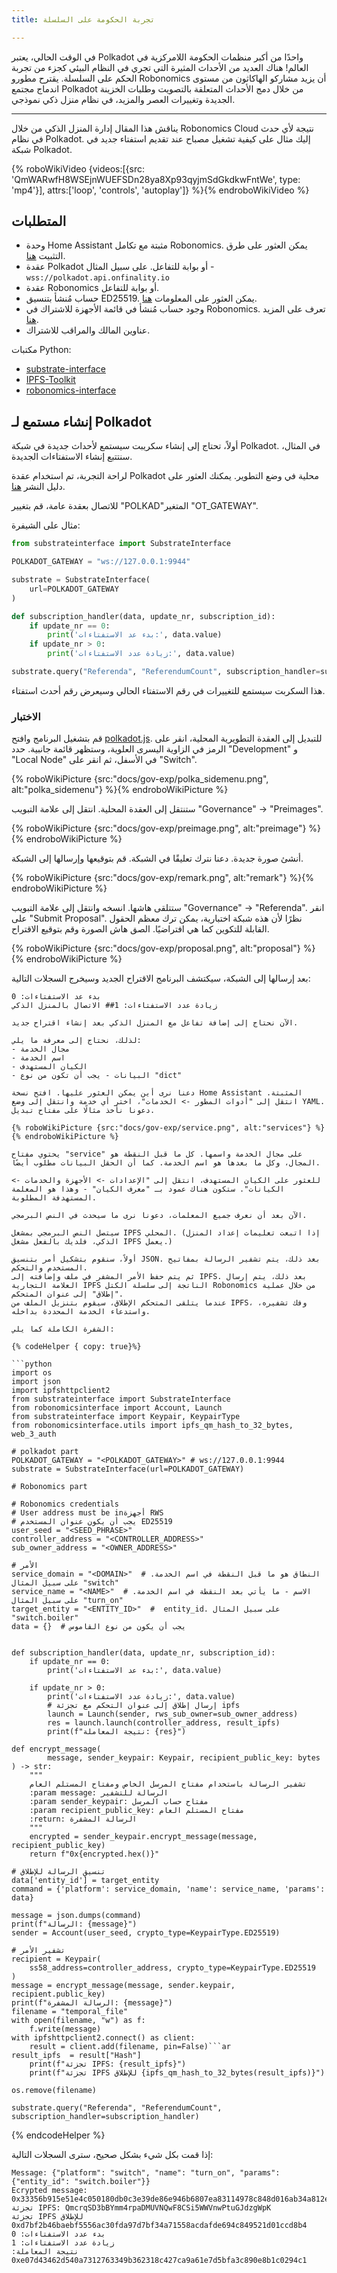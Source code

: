 ```yaml
---
title: تجربة الحكومة على السلسلة

---
```


في الوقت الحالي، يعتبر Polkadot واحدًا من أكبر منظمات الحكومة اللامركزية في العالم! هناك العديد من الأحداث المثيرة التي تجري في النظام البيئي كجزء من تجربة الحكم على السلسلة. يقترح مطورو Robonomics أن يزيد مشاركو الهاكاثون من مستوى اندماج مجتمع Polkadot من خلال دمج الأحداث المتعلقة بالتصويت وطلبات الخزينة الجديدة وتغييرات العصر والمزيد، في نظام منزل ذكي نموذجي.


---

يناقش هذا المقال إدارة المنزل الذكي من خلال Robonomics Cloud نتيجة لأي حدث في نظام Polkadot. إليك مثال على كيفية تشغيل مصباح عند تقديم استفتاء جديد في شبكة Polkadot.

{% roboWikiVideo {videos:[{src: 'QmWARwfH8WSEjnWUEFSDn28ya8Xp93qyjmSdGkdkwFntWe', type: 'mp4'}], attrs:['loop', 'controls', 'autoplay']} %}{% endroboWikiVideo %}

## المتطلبات

 - وحدة Home Assistant مثبتة مع تكامل Robonomics. يمكن العثور على طرق التثبيت [هنا](/docs/install-smart-home).
 - عقدة Polkadot أو بوابة للتفاعل. على سبيل المثال - `wss://polkadot.api.onfinality.io`
 - عقدة Robonomics أو بوابة للتفاعل.
 - حساب مُنشأ بتنسيق ED25519. يمكن العثور على المعلومات [هنا](/docs/sub-activate).
 - وجود حساب مُنشأ في قائمة الأجهزة للاشتراك في Robonomics. تعرف على المزيد [هنا](/docs/add-user).
 - عناوين المالك والمراقب للاشتراك.

مكتبات Python:
- [substrate-interface](https://pypi.org/project/substrate-interface/)
- [IPFS-Toolkit](https://pypi.org/project/IPFS-Toolkit/)
- [robonomics-interface](https://pypi.org/project/robonomics-interface/)

## إنشاء مستمع لـ Polkadot

أولاً، تحتاج إلى إنشاء سكريبت سيستمع لأحداث جديدة في شبكة Polkadot. في المثال، سنتتبع إنشاء الاستفتاءات الجديدة.

لراحة التجربة، تم استخدام عقدة Polkadot محلية في وضع التطوير. يمكنك العثور على دليل النشر [هنا](https://github.com/paritytech/polkadot-sdk/tree/master/polkadot#hacking-on-polkadot).

للاتصال بعقدة عامة، قم بتغيير "POLKAD"المتغير "OT_GATEWAY".

مثال على الشيفرة:

```python
from substrateinterface import SubstrateInterface

POLKADOT_GATEWAY = "ws://127.0.0.1:9944"

substrate = SubstrateInterface(
    url=POLKADOT_GATEWAY
)

def subscription_handler(data, update_nr, subscription_id):
    if update_nr == 0:
        print('بدء عد الاستفتاءات:', data.value)
    if update_nr > 0:
        print('زيادة عدد الاستفتاءات:', data.value)

substrate.query("Referenda", "ReferendumCount", subscription_handler=subscription_handler)
```

هذا السكربت سيستمع للتغييرات في رقم الاستفتاء الحالي وسيعرض رقم أحدث استفتاء.

### الاختبار

قم بتشغيل البرنامج وافتح [polkadot.js](https://polkadot.js.org/apps/#/explorer).
للتبديل إلى العقدة التطويرية المحلية، انقر على الرمز في الزاوية اليسرى العلوية، وستظهر قائمة جانبية. حدد "Development" و "Local Node" في الأسفل، ثم انقر على "Switch".

{% roboWikiPicture {src:"docs/gov-exp/polka_sidemenu.png", alt:"polka_sidemenu"} %}{% endroboWikiPicture %}

ستنتقل إلى العقدة المحلية. انتقل إلى علامة التبويب "Governance" -> "Preimages".

{% roboWikiPicture {src:"docs/gov-exp/preimage.png", alt:"preimage"} %}{% endroboWikiPicture %}

أنشئ صورة جديدة. دعنا نترك تعليقًا في الشبكة. قم بتوقيعها وإرسالها إلى الشبكة.

{% roboWikiPicture {src:"docs/gov-exp/remark.png", alt:"remark"} %}{% endroboWikiPicture %}

ستتلقى هاشها. انسخه وانتقل إلى علامة التبويب "Governance" -> "Referenda". انقر على "Submit Proposal". نظرًا لأن هذه شبكة اختبارية، يمكن ترك معظم الحقول القابلة للتكوين كما هي افتراضيًا. الصق هاش الصورة وقم بتوقيع الاقتراح.

{% roboWikiPicture {src:"docs/gov-exp/proposal.png", alt:"proposal"} %}{% endroboWikiPicture %}

بعد إرسالها إلى الشبكة، سيكتشف البرنامج الاقتراح الجديد وسيخرج السجلات التالية:

```
بدء عد الاستفتاءات: 0
زيادة عدد الاستفتاءات: 1## الاتصال بالمنزل الذكي

الآن نحتاج إلى إضافة تفاعل مع المنزل الذكي بعد إنشاء اقتراح جديد.

لذلك، نحتاج إلى معرفة ما يلي:
- مجال الخدمة
- اسم الخدمة
- الكيان المستهدف
- البيانات - يجب أن تكون من نوع "dict"

دعنا نرى أين يمكن العثور عليها. افتح نسخة Home Assistant المثبتة. انتقل إلى "أدوات المطور -> الخدمات"، اختر أي خدمة وانتقل إلى وضع YAML. دعونا نأخذ مثالًا على مفتاح تبديل.

{% roboWikiPicture {src:"docs/gov-exp/service.png", alt:"services"} %}{% endroboWikiPicture %}

يحتوي مفتاح "service" على مجال الخدمة واسمها. كل ما قبل النقطة هو المجال، وكل ما بعدها هو اسم الخدمة. كما أن الحقل البيانات مطلوب أيضًا.

للعثور على الكيان المستهدف، انتقل إلى "الإعدادات -> الأجهزة والخدمات -> الكيانات". ستكون هناك عمود بـ "معرف الكيان" - وهذا هو المعلمة المستهدفة المطلوبة.

الآن بعد أن نعرف جميع المعلمات، دعونا نرى ما سيحدث في النص البرمجي.

سيتصل النص البرمجي بمشغل IPFS المحلي. (إذا اتبعت تعليمات إعداد المنزل الذكي، فلديك بالفعل مشغل IPFS يعمل.)

أولاً، سنقوم بتشكيل أمر بتنسيق JSON. بعد ذلك، يتم تشفير الرسالة بمفاتيح المستخدم والتحكم.
ثم يتم حفظ الأمر المشفر في ملف وإضافته إلى IPFS. بعد ذلك، يتم إرسال العلامة التجارية IPFS الناتجة إلى سلسلة الكتل Robonomics من خلال عملية "إطلاق" إلى عنوان المتحكم.
عندما يتلقى المتحكم الإطلاق، سيقوم بتنزيل الملف من IPFS، وفك تشفيره، واستدعاء الخدمة المحددة بداخله.

الشفرة الكاملة كما يلي:

{% codeHelper { copy: true}%}

```python
import os
import json
import ipfshttpclient2
from substrateinterface import SubstrateInterface
from robonomicsinterface import Account, Launch
from substrateinterface import Keypair, KeypairType
from robonomicsinterface.utils import ipfs_qm_hash_to_32_bytes, web_3_auth

# polkadot part
POLKADOT_GATEWAY = "<POLKADOT_GATEWAY>" # ws://127.0.0.1:9944
substrate = SubstrateInterface(url=POLKADOT_GATEWAY)

# Robonomics part

# Robonomics credentials
# User address must be inأجهزة RWS
# يجب أن يكون عنوان المستخدم ED25519
user_seed = "<SEED_PHRASE>"
controller_address = "<CONTROLLER_ADDRESS>"
sub_owner_address = "<OWNER_ADDRESS>"

# الأمر
service_domain = "<DOMAIN>"  # النطاق هو ما قبل النقطة في اسم الخدمة. على سبيل المثال "switch"
service_name = "<NAME>"  # الاسم - ما يأتي بعد النقطة في اسم الخدمة. على سبيل المثال "turn_on"
target_entity = "<ENTITY_ID>"  #  entity_id. على سبيل المثال "switch.boiler"
data = {}  # يجب أن يكون من نوع القاموس


def subscription_handler(data, update_nr, subscription_id):
    if update_nr == 0:
        print('بدء عد الاستفتاءات:', data.value)

    if update_nr > 0:
        print('زيادة عدد الاستفتاءات:', data.value)
        # إرسال إطلاق إلى عنوان التحكم مع تجزئة ipfs
        launch = Launch(sender, rws_sub_owner=sub_owner_address)
        res = launch.launch(controller_address, result_ipfs)
        print(f"نتيجة المعاملة: {res}")

def encrypt_message(
        message, sender_keypair: Keypair, recipient_public_key: bytes
) -> str:
    """
    تشفير الرسالة باستخدام مفتاح المرسل الخاص ومفتاح المستلم العام
    :param message: الرسالة للتشفير
    :param sender_keypair: مفتاح حساب المرسل
    :param recipient_public_key: مفتاح المستلم العام
    :return: الرسالة المشفرة
    """
    encrypted = sender_keypair.encrypt_message(message, recipient_public_key)
    return f"0x{encrypted.hex()}"

# تنسيق الرسالة للإطلاق
data['entity_id'] = target_entity
command = {'platform': service_domain, 'name': service_name, 'params': data}

message = json.dumps(command)
print(f"الرسالة: {message}")
sender = Account(user_seed, crypto_type=KeypairType.ED25519)

# تشفير الأمر
recipient = Keypair(
    ss58_address=controller_address, crypto_type=KeypairType.ED25519
)
message = encrypt_message(message, sender.keypair, recipient.public_key)
print(f"الرسالة المشفرة: {message}")
filename = "temporal_file"
with open(filename, "w") as f:
    f.write(message)
with ipfshttpclient2.connect() as client:
    result = client.add(filename, pin=False)```ar
result_ipfs  = result["Hash"]
    print(f"تجزئة IPFS: {result_ipfs}")
    print(f"تجزئة IPFS للإطلاق {ipfs_qm_hash_to_32_bytes(result_ipfs)}")

os.remove(filename)

substrate.query("Referenda", "ReferendumCount", subscription_handler=subscription_handler)
```

{% endcodeHelper %}

إذا قمت بكل شيء بشكل صحيح، سترى السجلات التالية:
```
Message: {"platform": "switch", "name": "turn_on", "params": {"entity_id": "switch.boiler"}}
Ecrypted message: 0x33356b915e51e4c050180db0c3e39de86e946b6807ea83114978c848d016ab34a812e271dd1e5b40aa8632edd5acf4254090d2c2849daafcc46d2d4a4406a169a04edb4a668a268b3265e96ded0411398e3520fd5b676109752d24f12a7ece976bdc58da6a5b95d3c9e77aa59270bbc86c66c2ffe69ef7b10fae20
تجزئة IPFS: QmcrqSD3bBYmm4rpaDMUVNQwF8CSi5WWVnwPtuGJdzgWpK
تجزئة IPFS للإطلاق 0xd7bf2b46baebf5556ac30fda97d7bf34a71558acdafde694c849521d01ccd8b4
بدء عدد الاستفتاءات: 0
زيادة عدد الاستفتاءات: 1
نتيجة المعاملة: 0xe07d43462d540a7312763349b362318c427ca9a61e7d5bfa3c890e8b1c0294c1
```